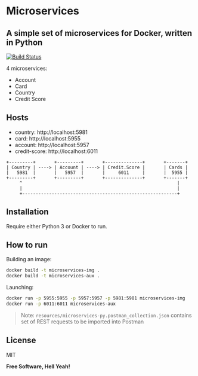 # Microservices
## A simple set of microservices for Docker, written in Python

[![Build Status](https://travis-ci.org/joemccann/dillinger.svg?branch=master)](https://travis-ci.org/joemccann/dillinger)

4 microservices: 
- Account
- Card
- Country
- Credit Score

## Hosts
-   country: http://localhost:5981
-   card: http://localhost:5955
-   account: http://localhost:5957
-   credit-score: http://localhost:6011

```
+---------+       +---------+       +--------------+       +-------+
| Country | ----> | Account | ----> | Credit.Score |       | Cards |
|   5981  |       |   5957  |       |     6011     |       |  5955 |
+---------+       +---------+       +--------------+       +-------+
     ^                                                          |    
     |                                                          |     
     +----------------------------------------------------------+
```

## Installation

Require either Python 3 or Docker to run.

## How to run

Building an image:

```sh
docker build -t microservices-img .
docker build -t microservices-aux .
```

Launching:

```sh
docker run -p 5955:5955 -p 5957:5957 -p 5981:5981 microservices-img
docker run -p 6011:6011 microservices-aux
```


> Note: `resources/microservices-py.postman_collection.json` contains set of REST requests to be imported into Postman

## License

MIT

**Free Software, Hell Yeah!**
